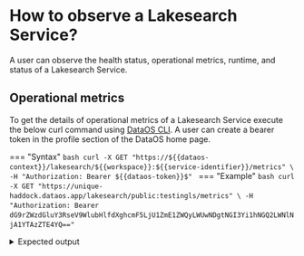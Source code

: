 # How to observe a Lakesearch Service?

A user can observe the health status, operational metrics, runtime, and status of a Lakesearch Service.

## Operational metrics

To get the details of operational metrics of a Lakesearch Service execute the below curl command using [DataOS CLI](/interfaces/cli/). A user can create a bearer token in the profile section of the DataOS home page.

=== "Syntax"
    ```bash
    curl -X GET "https://${{dataos-context}}/lakesearch/${{workspace}}:${{service-identifier}}/metrics" \
    -H "Authorization: Bearer ${{dataos-token}}$"
    ```
=== "Example"
    ```bash
    curl -X GET "https://unique-haddock.dataos.app/lakesearch/public:testingls/metrics" \
    -H "Authorization: Bearer dG9rZWzdGluY3RseV9WlubHlfdXghcmF5LjU1ZmE1ZWQyLWUwNDgtNGI3Yi1hNGQ2LWNlNjA1YTAzZTE4YQ=="
    ```

<details>
  <summary>Expected output</summary>
  ```bash
  # HELP batch_document_processed_count Number of documents created in a batch
  # TYPE batch_document_processed_count gauge
  batch_document_processed_count{app_name="lakesearch",index="city",job="service:v1:testingls:public",service="public:testingls"} 0
  # HELP batch_processing_time_seconds Time taken to complete a batch in seconds
  # TYPE batch_processing_time_seconds histogram
  batch_processing_time_seconds_bucket{app_name="lakesearch",index="city",job="service:v1:testingls:public",service="public:testingls",le="0.1"} 0
  batch_processing_time_seconds_bucket{app_name="lakesearch",index="city",job="service:v1:testingls:public",service="public:testingls",le="0.2"} 0
  batch_processing_time_seconds_bucket{app_name="lakesearch",index="city",job="service:v1:testingls:public",service="public:testingls",le="0.4"} 0
  batch_processing_time_seconds_bucket{app_name="lakesearch",index="city",job="service:v1:testingls:public",service="public:testingls",le="0.8"} 7
  batch_processing_time_seconds_bucket{app_name="lakesearch",index="city",job="service:v1:testingls:public",service="public:testingls",le="1.6"} 7
  batch_processing_time_seconds_bucket{app_name="lakesearch",index="city",job="service:v1:testingls:public",service="public:testingls",le="3.2"} 7
  batch_processing_time_seconds_bucket{app_name="lakesearch",index="city",job="service:v1:testingls:public",service="public:testingls",le="6.4"} 7
  batch_processing_time_seconds_bucket{app_name="lakesearch",index="city",job="service:v1:testingls:public",service="public:testingls",le="12.8"} 7
  batch_processing_time_seconds_bucket{app_name="lakesearch",index="city",job="service:v1:testingls:public",service="public:testingls",le="25.6"} 7
  batch_processing_time_seconds_bucket{app_name="lakesearch",index="city",job="service:v1:testingls:public",service="public:testingls",le="51.2"} 7
  batch_processing_time_seconds_bucket{app_name="lakesearch",index="city",job="service:v1:testingls:public",service="public:testingls",le="+Inf"} 7
  batch_processing_time_seconds_sum{app_name="lakesearch",index="city",job="service:v1:testingls:public",service="public:testingls"} 3.212332902
  batch_processing_time_seconds_count{app_name="lakesearch",index="city",job="service:v1:testingls:public",service="public:testingls"} 7
  # HELP disk_memory_occupied Total Disk Memory in bytes occupied by Index
  # TYPE disk_memory_occupied gauge
  disk_memory_occupied{app_name="lakesearch",index="city",job="service:v1:testingls:public",service="public:testingls"} 5.544787e+06
  # HELP document_index_count Total number of documents indexed for every index
  # TYPE document_index_count gauge
  document_index_count{app_name="lakesearch",index="city",job="service:v1:testingls:public",service="public:testingls"} 39012
  # HELP go_gc_duration_seconds A summary of the pause duration of garbage collection cycles.
  # TYPE go_gc_duration_seconds summary
  go_gc_duration_seconds{quantile="0"} 4.4822e-05
  go_gc_duration_seconds{quantile="0.25"} 6.6362e-05
  go_gc_duration_seconds{quantile="0.5"} 9.6813e-05
  go_gc_duration_seconds{quantile="0.75"} 0.000109362
  go_gc_duration_seconds{quantile="1"} 0.000128173
  go_gc_duration_seconds_sum 0.000536894
  go_gc_duration_seconds_count 6
  # HELP go_goroutines Number of goroutines that currently exist.
  # TYPE go_goroutines gauge
  go_goroutines 49
  # HELP go_info Information about the Go environment.
  # TYPE go_info gauge
  go_info{version="go1.23.5"} 1
  # HELP go_memstats_alloc_bytes Number of bytes allocated and still in use.
  # TYPE go_memstats_alloc_bytes gauge
  go_memstats_alloc_bytes 7.784688e+06
  # HELP go_memstats_alloc_bytes_total Total number of bytes allocated, even if freed.
  # TYPE go_memstats_alloc_bytes_total counter
  go_memstats_alloc_bytes_total 1.795444e+07
  # HELP go_memstats_buck_hash_sys_bytes Number of bytes used by the profiling bucket hash table.
  # TYPE go_memstats_buck_hash_sys_bytes gauge
  go_memstats_buck_hash_sys_bytes 1.451413e+06
  # HELP go_memstats_frees_total Total number of frees.
  # TYPE go_memstats_frees_total counter
  go_memstats_frees_total 64392
  # HELP go_memstats_gc_sys_bytes Number of bytes used for garbage collection system metadata.
  # TYPE go_memstats_gc_sys_bytes gauge
  go_memstats_gc_sys_bytes 3.340048e+06
  # HELP go_memstats_heap_alloc_bytes Number of heap bytes allocated and still in use.
  # TYPE go_memstats_heap_alloc_bytes gauge
  go_memstats_heap_alloc_bytes 7.784688e+06
  # HELP go_memstats_heap_idle_bytes Number of heap bytes waiting to be used.
  # TYPE go_memstats_heap_idle_bytes gauge
  go_memstats_heap_idle_bytes 4.83328e+06
  # HELP go_memstats_heap_inuse_bytes Number of heap bytes that are in use.
  # TYPE go_memstats_heap_inuse_bytes gauge
  go_memstats_heap_inuse_bytes 1.0862592e+07
  # HELP go_memstats_heap_objects Number of allocated objects.
  # TYPE go_memstats_heap_objects gauge
  go_memstats_heap_objects 16987
  # HELP go_memstats_heap_released_bytes Number of heap bytes released to OS.
  # TYPE go_memstats_heap_released_bytes gauge
  go_memstats_heap_released_bytes 2.392064e+06
  # HELP go_memstats_heap_sys_bytes Number of heap bytes obtained from system.
  # TYPE go_memstats_heap_sys_bytes gauge
  go_memstats_heap_sys_bytes 1.5695872e+07
  # HELP go_memstats_last_gc_time_seconds Number of seconds since 1970 of last garbage collection.
  # TYPE go_memstats_last_gc_time_seconds gauge
  go_memstats_last_gc_time_seconds 1.7400587200703754e+09
  # HELP go_memstats_lookups_total Total number of pointer lookups.
  # TYPE go_memstats_lookups_total counter
  go_memstats_lookups_total 0
  # HELP go_memstats_mallocs_total Total number of mallocs.
  # TYPE go_memstats_mallocs_total counter
  go_memstats_mallocs_total 81379
  # HELP go_memstats_mcache_inuse_bytes Number of bytes in use by mcache structures.
  # TYPE go_memstats_mcache_inuse_bytes gauge
  go_memstats_mcache_inuse_bytes 9600
  # HELP go_memstats_mcache_sys_bytes Number of bytes used for mcache structures obtained from system.
  # TYPE go_memstats_mcache_sys_bytes gauge
  go_memstats_mcache_sys_bytes 15600
  # HELP go_memstats_mspan_inuse_bytes Number of bytes in use by mspan structures.
  # TYPE go_memstats_mspan_inuse_bytes gauge
  go_memstats_mspan_inuse_bytes 169600
  # HELP go_memstats_mspan_sys_bytes Number of bytes used for mspan structures obtained from system.
  # TYPE go_memstats_mspan_sys_bytes gauge
  go_memstats_mspan_sys_bytes 195840
  # HELP go_memstats_next_gc_bytes Number of heap bytes when next garbage collection will take place.
  # TYPE go_memstats_next_gc_bytes gauge
  go_memstats_next_gc_bytes 1.3605928e+07
  # HELP go_memstats_other_sys_bytes Number of bytes used for other system allocations.
  # TYPE go_memstats_other_sys_bytes gauge
  go_memstats_other_sys_bytes 1.965683e+06
  # HELP go_memstats_stack_inuse_bytes Number of bytes in use by the stack allocator.
  # TYPE go_memstats_stack_inuse_bytes gauge
  go_memstats_stack_inuse_bytes 1.015808e+06
  # HELP go_memstats_stack_sys_bytes Number of bytes obtained from system for stack allocator.
  # TYPE go_memstats_stack_sys_bytes gauge
  go_memstats_stack_sys_bytes 1.015808e+06
  # HELP go_memstats_sys_bytes Number of bytes obtained from system.
  # TYPE go_memstats_sys_bytes gauge
  go_memstats_sys_bytes 2.3680264e+07
  # HELP go_threads Number of OS threads created.
  # TYPE go_threads gauge
  go_threads 15
  # HELP lakesearch_request_duration_seconds The HTTP request latencies in seconds.
  # TYPE lakesearch_request_duration_seconds histogram
  lakesearch_request_duration_seconds_bucket{code="200",method="GET",url="/lakesearch/public:testingls/api/v2/index/city/suggestions",le="0.005"} 0
  lakesearch_request_duration_seconds_bucket{code="200",method="GET",url="/lakesearch/public:testingls/api/v2/index/city/suggestions",le="0.01"} 0
  lakesearch_request_duration_seconds_bucket{code="200",method="GET",url="/lakesearch/public:testingls/api/v2/index/city/suggestions",le="0.025"} 0
  lakesearch_request_duration_seconds_bucket{code="200",method="GET",url="/lakesearch/public:testingls/api/v2/index/city/suggestions",le="0.05"} 1
  lakesearch_request_duration_seconds_bucket{code="200",method="GET",url="/lakesearch/public:testingls/api/v2/index/city/suggestions",le="0.1"} 1
  lakesearch_request_duration_seconds_bucket{code="200",method="GET",url="/lakesearch/public:testingls/api/v2/index/city/suggestions",le="0.25"} 1
  lakesearch_request_duration_seconds_bucket{code="200",method="GET",url="/lakesearch/public:testingls/api/v2/index/city/suggestions",le="0.5"} 1
  lakesearch_request_duration_seconds_bucket{code="200",method="GET",url="/lakesearch/public:testingls/api/v2/index/city/suggestions",le="1"} 1
  lakesearch_request_duration_seconds_bucket{code="200",method="GET",url="/lakesearch/public:testingls/api/v2/index/city/suggestions",le="2.5"} 1
  lakesearch_request_duration_seconds_bucket{code="200",method="GET",url="/lakesearch/public:testingls/api/v2/index/city/suggestions",le="5"} 1
  lakesearch_request_duration_seconds_bucket{code="200",method="GET",url="/lakesearch/public:testingls/api/v2/index/city/suggestions",le="10"} 1
  lakesearch_request_duration_seconds_bucket{code="200",method="GET",url="/lakesearch/public:testingls/api/v2/index/city/suggestions",le="+Inf"} 1
  lakesearch_request_duration_seconds_sum{code="200",method="GET",url="/lakesearch/public:testingls/api/v2/index/city/suggestions"} 0.04214034
  lakesearch_request_duration_seconds_count{code="200",method="GET",url="/lakesearch/public:testingls/api/v2/index/city/suggestions"} 1
  # HELP lakesearch_request_size_bytes The HTTP request sizes in bytes.
  # TYPE lakesearch_request_size_bytes summary
  lakesearch_request_size_bytes_sum 914
  lakesearch_request_size_bytes_count 1
  # HELP lakesearch_requests_total How many HTTP requests processed, partitioned by status code and HTTP method.
  # TYPE lakesearch_requests_total counter
  lakesearch_requests_total{code="200",handler="bitbucket.org/rubik_/lakesearch/pkg/handlers.Suggestions",host="unique-haddock.dataos.app",method="GET",url="/lakesearch/public:testingls/api/v2/index/city/suggestions"} 1
  # HELP lakesearch_response_size_bytes The HTTP response sizes in bytes.
  # TYPE lakesearch_response_size_bytes summary
  lakesearch_response_size_bytes_sum 113
  lakesearch_response_size_bytes_count 1
  # HELP process_cpu_seconds_total Total user and system CPU time spent in seconds.
  # TYPE process_cpu_seconds_total counter
  process_cpu_seconds_total 1.62
  # HELP process_max_fds Maximum number of open file descriptors.
  # TYPE process_max_fds gauge
  process_max_fds 1.048576e+06
  # HELP process_open_fds Number of open file descriptors.
  # TYPE process_open_fds gauge
  process_open_fds 20
  # HELP process_resident_memory_bytes Resident memory size in bytes.
  # TYPE process_resident_memory_bytes gauge
  process_resident_memory_bytes 1.20680448e+08
  # HELP process_start_time_seconds Start time of the process since unix epoch in seconds.
  # TYPE process_start_time_seconds gauge
  process_start_time_seconds 1.74005863362e+09
  # HELP process_virtual_memory_bytes Virtual memory size in bytes.
  # TYPE process_virtual_memory_bytes gauge
  process_virtual_memory_bytes 3.116212224e+09
  # HELP process_virtual_memory_max_bytes Maximum amount of virtual memory available in bytes.
  # TYPE process_virtual_memory_max_bytes gauge
  process_virtual_memory_max_bytes 1.8446744073709552e+19
  # HELP promhttp_metric_handler_requests_in_flight Current number of scrapes being served.
  # TYPE promhttp_metric_handler_requests_in_flight gauge
  promhttp_metric_handler_requests_in_flight 1
  # HELP promhttp_metric_handler_requests_total Total number of scrapes by HTTP status code.
  # TYPE promhttp_metric_handler_requests_total counter
  promhttp_metric_handler_requests_total{code="200"} 9
  promhttp_metric_handler_requests_total{code="500"} 0
  promhttp_metric_handler_requests_total{code="503"} 0
  # HELP ram_memory_occupied Total Ram Memory in bytes occupied by Index
  # TYPE ram_memory_occupied gauge
  ram_memory_occupied{app_name="lakesearch",index="city",job="service:v1:testingls:public",service="public:testingls"} 6.465189e+06
  # HELP suggestion_search_duration_seconds Histogram of suggestion search durations in seconds
  # TYPE suggestion_search_duration_seconds histogram
  suggestion_search_duration_seconds_bucket{app_name="lakesearch",index="city",job="service:v1:testingls:public",service="public:testingls",user="shraddhaade",le="0.005"} 1
  suggestion_search_duration_seconds_bucket{app_name="lakesearch",index="city",job="service:v1:testingls:public",service="public:testingls",user="shraddhaade",le="0.01"} 1
  suggestion_search_duration_seconds_bucket{app_name="lakesearch",index="city",job="service:v1:testingls:public",service="public:testingls",user="shraddhaade",le="0.025"} 1
  suggestion_search_duration_seconds_bucket{app_name="lakesearch",index="city",job="service:v1:testingls:public",service="public:testingls",user="shraddhaade",le="0.05"} 1
  suggestion_search_duration_seconds_bucket{app_name="lakesearch",index="city",job="service:v1:testingls:public",service="public:testingls",user="shraddhaade",le="0.1"} 1
  suggestion_search_duration_seconds_bucket{app_name="lakesearch",index="city",job="service:v1:testingls:public",service="public:testingls",user="shraddhaade",le="0.25"} 1
  suggestion_search_duration_seconds_bucket{app_name="lakesearch",index="city",job="service:v1:testingls:public",service="public:testingls",user="shraddhaade",le="0.5"} 1
  suggestion_search_duration_seconds_bucket{app_name="lakesearch",index="city",job="service:v1:testingls:public",service="public:testingls",user="shraddhaade",le="1"} 1
  suggestion_search_duration_seconds_bucket{app_name="lakesearch",index="city",job="service:v1:testingls:public",service="public:testingls",user="shraddhaade",le="2.5"} 1
  suggestion_search_duration_seconds_bucket{app_name="lakesearch",index="city",job="service:v1:testingls:public",service="public:testingls",user="shraddhaade",le="5"} 1
  suggestion_search_duration_seconds_bucket{app_name="lakesearch",index="city",job="service:v1:testingls:public",service="public:testingls",user="shraddhaade",le="10"} 1
  suggestion_search_duration_seconds_bucket{app_name="lakesearch",index="city",job="service:v1:testingls:public",service="public:testingls",user="shraddhaade",le="+Inf"} 1
  suggestion_search_duration_seconds_sum{app_name="lakesearch",index="city",job="service:v1:testingls:public",service="public:testingls",user="shraddhaade"} 0.000772099
  suggestion_search_duration_seconds_count{app_name="lakesearch",index="city",job="service:v1:testingls:public",service="public:testingls",user="shraddhaade"} 1
  
  ```
</details>

    

Users can access relevant data points at the `/metrics` endpoint to calculate all the metrics listed below. These metrics are also available in Grafana.

| **Metric** | **What?** | **Persona** | **Why?** |
| --- | --- | --- | --- |
| **Indexing Throughput (Documents Indexed per Second)** | Number of documents indexed per second, tracked over time and per batch. | Developer | Helps estimate the time required to index large datasets and identify potential bottlenecks in the Indexer pipeline. |
| **Indexing Latency (Time per Batch)** | Average and maximum time taken to index each batch, broken down by batch size and type. | Developer | Identifies slowdowns in specific batches, helping to address issues such as data complexity or resource contention. |
| **Query Throughput (Queries per Second)** | Number of queries processed over a time period (eg. last 5 mins), with peaks and trends over time, including average response time for the last 100, 500, and 1000 requests. | Developer, Consumer | Indicates the Searcher's capacity to handle user requests, helping maintain performance during peak usage and identify bottlenecks. Also provides insights into usage patterns and peak load times. |
| **Storage Usage** | Total storage used per index, tracked over time, with breakdowns by individual indices and alerts for thresholds nearing capacity limits. | Developer, Operator | Ensures adequate storage for indexed data, helps plan capacity and resource scaling, and prevents disruptions due to storage exhaustion. |
| **Resource Utilization (CPU, Memory, Disk I/O)** | CPU, memory, and disk I/O usage for both Indexer and Searcher, with alerts for thresholds approaching critical levels. | Developer, Operator | Ensures optimal resource usage to maintain service performance, helping to avoid slow indexing or query processing times due to resource overutilization. |

## Health status

Users can observe the health status of a Lakesearch Service by executing the below curl command using the `/healthz` endpoint.

```bash
curl -X GET "https://unique-haddock.dataos.app/lakesearch/public:testingls/healthz" \
-H "Authorization: Bearer dG9rZW5fZGlzdG3RseV9tYWlubHlfdXBfcmF5LjU1ZmE1ZWQyLWUwNDgtNGI3Yi1hNGQ2LWNlNjA1YTAzZTE4YQ=="
```

**Expected output:**

```json
{
    "status": "ok"
}
```

If the Service is healthy, the response returns { "status": "ok" }, indicating that the system is functioning as expected.

## Runtime and status

Users can observe the runtime and status of a Lakesearch Service either by DataOS CLI or by Metis UI.

- To check the runtime and status of a Lakesearch Service execute the below command in CLI.
    
    ```bash
    dataos-ctl get -t service -n testingls -w public
    ```
    
    **Expected output:**
    
    ```bash
    INFO[0000] 🔍 get...                                     
    INFO[0001] 🔍 get...complete                             
    
        NAME    | VERSION |  TYPE   | WORKSPACE | STATUS |  RUNTIME  |    OWNER     
    ------------|---------|---------|-----------|--------|-----------|--------------
      testingls | v1      | service | public    | active | running:1 | iamgroot  
    ```
    
- To check the runtime and status through Metis UI, simply navigate to `Metis UI -> Resources -> Service -> Lakesearch -> service-name` or simply search Lakesearch Service by name on the search bar and click on the Service that needs to be observed.

  <div style="text-align: center;">
    <img src="/resources/stacks/lakesearch/images/runtime.png" alt="Lakesearch" style="border:1px solid black; width: 70%; height: auto;">
  </div>

  <div style="text-align: center;">
    <img src="/resources/stacks/lakesearch/images/status.png" alt="Lakesearch" style="border:1px solid black; width: 70%; height: auto;">
  </div>


## Get alerts!

The [Monitor Resource](/resources/monitor/) allows users to define conditions for receiving alerts, such as when a Service runtime enters a pending or failed state, or when a Service is deleted without the creator's prior knowledge. The [Pager Resource](/resources/pager/) enables users to configure alert destinations, such as a Teams channel webhook URL or email, and define the structure of the alert message that will be sent.

### **Get alerts when runtime enters the pending state**

Follow the below steps to create a Monitor Resource.

1. Create a manifest file for Monitor Resource.
    
    ```yaml
    name: lsruntime
    version: v1alpha
    type: monitor
    tags:
      - dataos:type:resource
      - dataos:layer:user
    description: Attention! instance secret is active
    layer: user
    monitor:
    
    # Monitor-specific section
      schedule: '*/2 * * * *'
      incident:
        name: lsruntime
        severity: high
        incidentType: lsruntime
        
      type: report_monitor
    # Report Monitor specification
      report:
        source:
          dataOsInstance:
             path: /collated/api/v1/reports/resources/runtime?id=service:v1:testingls:public
        conditions: 
          - valueComparison:
              observationType: runtime
              valueJqFilter: '.value'
              operator: equals
              value: pending:0/1
    ```
    To get to know more about the Monitor Resource, please refer to [this link](/resources/monitor/).
    
2. Apply the Monitor Resource manifest file by executing the below command.
    
    ```bash
    dataos-ctl resource apply -f ${{path-to-the-yaml}}
    ```
    
    Expected output:
    
    ```bash
    INFO[0000] 🛠 apply...                                   
    INFO[0000] 🔧 applying(public) lsruntime:v1alpha:monitor... 
    INFO[0001] 🔧 applying(public) lsruntime:v1alpha:monitor...created 
    INFO[0001] 🛠 apply...complete 
    ```
    
3. Verify the Monitor
    
    ```bash
    dataos-ctl get -t monitor -w public -n lsruntime 
    ```
    
    Expected output:
    
    ```bash
    INFO[0000] 🔍 get...                                     
    INFO[0000] 🔍 get...complete                             
    
        NAME    | VERSION |  TYPE   | WORKSPACE | STATUS |            RUNTIME             |    OWNER     
    ------------|---------|---------|-----------|--------|--------------------------------|--------------
      lsruntime | v1alpha | monitor | public    | active | next:2025-02-21T13:26:00+05:30 | iamgroot  
    
    ```
    
4. Get the Runtime status of the Monitor by executing the below command.
    
    ```bash
    dataos-ctl get runtime -t monitor -w public -n lsruntime -r
    ```
    
    Expected output when the condition met:
    
    ```bash
    INFO[0000] 🔍 monitor...                                 
    INFO[0000] 🔍 monitor...complete                         
    
        NAME    | VERSION |  TYPE   | WORKSPACE |    OWNER     
    ------------|---------|---------|-----------|--------------
      lsruntime | v1alpha | monitor | public    | iamgroot  
    
      STATUS |            RUNTIME              
    ---------|---------------------------------
      active | next:2025-02-21T13:34:00+05:30  
    
         RUN ID    |          STARTED          |         FINISHED          | RUN STATUS |                                                           RESULT                                                             
    ---------------|---------------------------|---------------------------|------------|------------------------------------------------------------------------------------------------------------------------------
      edpqcadgewhs | 2025-02-21T13:32:00+05:30 | 2025-02-21T13:32:00+05:30 | completed  | 🟩 monitor condition met for monitor: 'lsruntime_public', 'service:v1:testingls:public', created incident id 'edpqcavhoidc'  
    ---------------|---------------------------|---------------------------|------------|------------------------------------------------------------------------------------------------------------------------------
    
    ```
    
    Expected output when the condition does not met:
    
    ```bash
    INFO[0000] 🔍 monitor...                                 
    INFO[0000] 🔍 monitor...complete                         
    
        NAME    | VERSION |  TYPE   | WORKSPACE |    OWNER     
    ------------|---------|---------|-----------|--------------
      lsruntime | v1alpha | monitor | public    | iamgroot  
    
      STATUS |            RUNTIME              
    ---------|---------------------------------
      active | next:2025-02-21T13:42:00+05:30  
    
         RUN ID    |          STARTED          |         FINISHED          | RUN STATUS |                            RESULT                             
    ---------------|---------------------------|---------------------------|------------|---------------------------------------------------------------
      edpr1ynou39g | 2025-02-21T13:40:00+05:30 | 2025-02-21T13:40:00+05:30 | completed  | 🟧 monitor condition not met for monitor: 'lsruntime_public'  
    ---------------|---------------------------|---------------------------|------------|---------------------------------------------------------------
    ```
    
5. Create a manifest file for [Pager Resource](/resources/pager/).
    
    ```yaml
    
    name: lspager
    version: v1alpha
    type: pager
    tags:
      - dataos:type:resource
      - workflow-failed-pager
    description: This is for sending Alerts on Microsoft Teams Channel.
    workspace: public
    pager:
      conditions:
        - valueJqFilter: .properties.name
          operator: equals
          value: lsstatus
    
      output:
        webHook:
          url: https://rubikdatasolutions.webhook.office.com/webhookb2/c61e1080-682a-42c7-a101-d6beffddf3a0@2e22bdde-3ec2-43f5-bf92-78e9f35a44fb/IncomingWebhook/51c946a746194eb4bc6fbf2a3b8c596f/631bd149-c89d-4d3b-8979-8e364f62b419/V2xdnn_SUVifx59MMXbx8IIIwTtial5HdBE3Szv-Zjyuw1
          verb: post
          headers:
            'content-type': 'application/json'
          bodyTemplate: |
              {
                "@type": "MessageCard",
                "summary": "Lakesearch Service is pending",
                "themeColor": "0076D7",
                "sections": [
                  {
                    "activityTitle": "Dear Team,",
                    "activitySubtitle": "Our system detected that your Service's runtime changed to pending state.",
                    "facts": [
                      {
                        "name": "The following Lakesearch Service is deleted:",
                        "value": "{{ index (splitn ":" 4 .ReportContext.ResourceId) "_2" }}"
                      },
                      {
                        "name": "Failure Time:",
                        "value": "{{ .CreateTime }}"
                      },
                      {
                        "name": "Severity:",
                        "value": "{{ .Properties.severity }}"
                      },
                      {
                        "name": "Run Details:",
                        "value": "<a href=\"https://${dataos-fqdn}/operations/user-space/resources/resource-runtime?name={{ index (splitn ":" 4 .ReportContext.ResourceId) "_2" }}&type=service\">Operation</a>"
                      }
                    ]
                  },
                  {
                    "title": "Disclaimer",
                    "text": "{{ .Monitor.Description }}"
                  }
                ]
              }
    ```
    
6. Apply the Pager Resource manifest file by executing the below command.
    
    ```bash
    dataos-ctl resource apply -f ${{path-to-the-manifest}}
    ```
    
    Expected output:
    
    ```bash
    INFO[0000] 🛠 apply...                                   
    INFO[0000] 🔧 applying(public) lspager:v1alpha:pager...  
    INFO[0000] 🔧 applying(public) lspager:v1alpha:pager...created 
    INFO[0000] 🛠 apply...complete 
    ```
    
7. Validate the Pager.
    
    ```bash
    dataos-ctl get -t pager -w public
    ```
    
    Expected output:
    
    ```bash
    INFO[0000] 🔍 get...                                     
    INFO[0000] 🔍 get...complete                             
    
             NAME         | VERSION | TYPE  | WORKSPACE | STATUS | RUNTIME |    OWNER     
    ----------------------|---------|-------|-----------|--------|---------|--------------
            lspager       | v1alpha | pager | public    | active | running | iamgroot  
    ```
    
8. Check the Teams channel for an alert.
    
    <div style="text-align: center;">
      <img src="/resources/stacks/lakesearch/images/teams.png" alt="Lakesearch" style="border:1px solid black; width: 60%; height: auto;">
    </div>
    

### **Get alerts when Service status enters the deleted state**

Follow the below steps to create a Monitor Resource.

1. Create a manifest file for Monitor Resource.
    
    ```yaml
    name: lsmonitor
    version: v1alpha
    type: monitor
    tags:
      - dataos:type:resource
      - dataos:layer:user
    description: Attention! instance secret is active
    layer: user
    monitor:
    
    # Monitor-specific section
      schedule: '*/2 * * * *'
      incident:
        name: lsstatus
        severity: high
        incidentType: lsstatus
        
      type: report_monitor
    # Report Monitor specification
      report:
        source:
          dataOsInstance:
             path: /collated/api/v1/reports/resources/status?id=service:v1:testingls:public
        conditions: 
          - valueComparison:
              observationType: status
              valueJqFilter: '.value'
              operator: equals
              value: deleted
    ```
    
2. Apply the Monitor Resource manifest file by executing the below command.
    
    ```bash
    dataos-ctl resource apply -f ${{path-to-the-yaml}}
    ```
    
    Expected output:
    
    ```bash
    INFO[0000] 🛠 apply...                                   
    INFO[0000] 🔧 applying(public) lsmonitor:v1alpha:monitor... 
    INFO[0001] 🔧 applying(public) lsmonitor:v1alpha:monitor...created 
    INFO[0001] 🛠 apply...complete 
    ```
    
3. Verify the Monitor
    
    ```bash
    dataos-ctl get -t monitor -w public -n lsmonitor 
    ```
    
    Expected output:
    
    ```bash
    INFO[0000] 🔍 get...                                     
    INFO[0000] 🔍 get...complete                             
    
        NAME    | VERSION |  TYPE   | WORKSPACE | STATUS |            RUNTIME             |    OWNER     
    ------------|---------|---------|-----------|--------|--------------------------------|--------------
      lsmonitor | v1alpha | monitor | public    | active | next:2025-02-21T13:26:00+05:30 | iamgroot  
    
    ```
    
4. Get the runtime status of the Monitor by executing the below command.
    
    ```bash
    dataos-ctl get runtime -t monitor -w public -n lsruntime -r
    ```
    
    Expected output when the condition met:
    
    ```bash
    INFO[0000] 🔍 monitor...                                 
    INFO[0000] 🔍 monitor...complete                         
    
        NAME    | VERSION |  TYPE   | WORKSPACE |    OWNER     
    ------------|---------|---------|-----------|--------------
      lsmonitor | v1alpha | monitor | public    | iamgroot  
    
      STATUS |            RUNTIME              
    ---------|---------------------------------
      active | next:2025-02-21T13:34:00+05:30  
    
         RUN ID    |          STARTED          |         FINISHED          | RUN STATUS |                                                           RESULT                                                             
    ---------------|---------------------------|---------------------------|------------|------------------------------------------------------------------------------------------------------------------------------
      edpqcadgewhs | 2025-02-21T13:32:00+05:30 | 2025-02-21T13:32:00+05:30 | completed  | 🟩 monitor condition met for monitor: 'lsmonitor_public', 'service:v1:testingls:public', created incident id 'edpqcavhoidc'  
    ---------------|---------------------------|---------------------------|------------|------------------------------------------------------------------------------------------------------------------------------
    
    ```
    
    Expected output when the condition does not met:
    
    ```bash
    INFO[0000] 🔍 monitor...                                 
    INFO[0000] 🔍 monitor...complete                         
    
        NAME    | VERSION |  TYPE   | WORKSPACE |    OWNER     
    ------------|---------|---------|-----------|--------------
      lsmonitor | v1alpha | monitor | public    | iamgroot  
    
      STATUS |            RUNTIME              
    ---------|---------------------------------
      active | next:2025-02-21T13:42:00+05:30  
    
         RUN ID    |          STARTED          |         FINISHED          | RUN STATUS |                            RESULT                             
    ---------------|---------------------------|---------------------------|------------|---------------------------------------------------------------
      edpr1ynou39g | 2025-02-21T13:40:00+05:30 | 2025-02-21T13:40:00+05:30 | completed  | 🟧 monitor condition not met for monitor: 'lsmonitor_public'  
    ---------------|---------------------------|---------------------------|------------|---------------------------------------------------------------
    ```
    
5. Create a manifest file for Pager Resource.
    
    ```yaml
    
    name: lspager
    version: v1alpha
    type: pager
    tags:
      - dataos:type:resource
      - workflow-failed-pager
    description: This is for sending Alerts on Microsoft Teams Channel.
    workspace: public
    pager:
      conditions:
        - valueJqFilter: .properties.name
          operator: equals
          value: lsstatus
    
      output:
        webHook:
          url: https://rubikdatasolutions.webhook.office.com/webhookb2/c61e1080-682a-42c7-a101-d6beffddf3a0@2e22bdde-3ec2-43f5-bf92-78e9f35a44fb/IncomingWebhook/51c946a746194eb4bc6fbf2a3b8c596f/631bd149-c89d-4d3b-8979-8e364f62b419/V2xdnn_SUVifx59MMXbx8IIIwTtiaq8HdBE3Szv-Zjyuw1
          verb: post
          headers:
            'content-type': 'application/json'
          bodyTemplate: |
              {
                "@type": "MessageCard",
                "summary": "Lakesearch Service is deleted",
                "themeColor": "0076D7",
                "sections": [
                  {
                    "activityTitle": "Dear Team,",
                    "activitySubtitle": "Our system detected that your Service is deleted, if it is not you then take the action.",
                    "facts": [
                      {
                        "name": "The following Lakesearch Service is deleted:",
                        "value": "{{ index (splitn ":" 4 .ReportContext.ResourceId) "_2" }}"
                      },
                      {
                        "name": "Failure Time:",
                        "value": "{{ .CreateTime }}"
                      },
                      {
                        "name": "Severity:",
                        "value": "{{ .Properties.severity }}"
                      },
                      {
                        "name": "Run Details:",
                        "value": "<a href=\"https://${dataos-fqdn}/operations/user-space/resources/resource-runtime?name={{ index (splitn ":" 4 .ReportContext.ResourceId) "_2" }}&type=service\">Operation</a>"
                      }
                    ]
                  },
                  {
                    "title": "Disclaimer",
                    "text": "{{ .Monitor.Description }}"
                  }
                ]
              }
    ```
    
6. Apply the Pager Resource manifest file by executing the below command.
    
    ```bash
    dataos-ctl resource apply -f ${{path-to-the-manifest}}
    ```
    
    Expected output:
    
    ```bash
    INFO[0000] 🛠 apply...                                   
    INFO[0000] 🔧 applying(public) lspager:v1alpha:pager...  
    INFO[0000] 🔧 applying(public) lspager:v1alpha:pager...created 
    INFO[0000] 🛠 apply...complete 
    ```
    
7. Validate the Pager.
    
    ```bash
    dataos-ctl get -t pager -w public
    ```
    
    Expected output:
    
    ```bash
    INFO[0000] 🔍 get...                                     
    INFO[0000] 🔍 get...complete                             
    
             NAME         | VERSION | TYPE  | WORKSPACE | STATUS | RUNTIME |    OWNER     
    ----------------------|---------|-------|-----------|--------|---------|--------------
            lspager       | v1alpha | pager | public    | active | running | iamgroot  
    ```
    
8. Check the Teams channel for an alert.

    <div style="text-align: center;">
      <img src="/resources/stacks/lakesearch/images/teams.png" alt="Lakesearch" style="border:1px solid black; width: 60%; height: auto;">
    </div>

